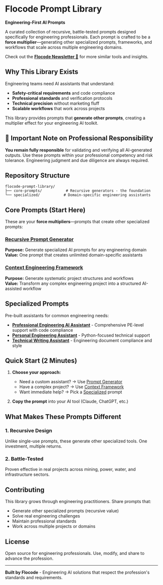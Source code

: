 # Flocode Prompt Library

**Engineering-First AI Prompts**

A curated collection of recursive, battle-tested prompts designed specifically for engineering professionals. Each prompt is crafted to be a **force multiplier**—generating other specialized prompts, frameworks, and workflows that scale across multiple engineering domains.

Check out the [**Flocode Newsletter 🌊**](https://flocode.substack.com/) for more similar tools and insights.

## Why This Library Exists

Engineering teams need AI assistants that understand:
- **Safety-critical requirements** and code compliance
- **Professional standards** and verification protocols  
- **Technical precision** without marketing fluff
- **Scalable workflows** that work across projects

This library provides prompts that **generate other prompts**, creating a multiplier effect for your engineering AI toolkit.

## 📢 Important Note on Professional Responsibility

**You remain fully responsible** for validating and verifying all AI-generated outputs. Use these prompts within your professional competency and risk tolerance. Engineering judgment and due diligence are always required.

## Repository Structure

```
flocode-prompt-library/
├── core-prompts/           # Recursive generators - the foundation
└── specialized/           # Domain-specific engineering assistants
```

## Core Prompts (Start Here)

These are your **force multipliers**—prompts that create other specialized prompts:

### [Recursive Prompt Generator](core-prompts/prompt-generator.md)
**Purpose:** Generate specialized AI prompts for any engineering domain  
**Value:** One prompt that creates unlimited domain-specific assistants  

### [Context Engineering Framework](core-prompts/context-engineering-framework.md)  
**Purpose:** Generate systematic project structures and workflows  
**Value:** Transform any complex engineering project into a structured AI-assisted workflow  

## Specialized Prompts

Pre-built assistants for common engineering needs:

- **[Professional Engineering AI Assistant](specialized/engineering-ai-assistant.md)** - Comprehensive PE-level support with code compliance
- **[Personal Engineering Assistant](specialized/personal-engineering-assistant.md)** - Python-focused technical support  
- **[Technical Writing Assistant](specialized/technical-writing-assistant.md)** - Engineering document compliance and style

## Quick Start (2 Minutes)

1. **Choose your approach:**
   - Need a custom assistant? → Use [Prompt Generator](core-prompts/prompt-generator.md)
   - Have a complex project? → Use [Context Framework](core-prompts/context-engineering-framework.md)  
   - Want immediate help? → Pick a [Specialized](specialized/) prompt

2. **Copy the prompt** into your AI tool (Claude, ChatGPT, etc.)

## What Makes These Prompts Different

### 1. **Recursive Design**
Unlike single-use prompts, these generate other specialized tools. One investment, multiple returns.

### 2. **Battle-Tested**
Proven effective in real projects across mining, power, water, and infrastructure sectors.

## Contributing

This library grows through engineering practitioners. Share prompts that:
- Generate other specialized prompts (recursive value)
- Solve real engineering challenges
- Maintain professional standards
- Work across multiple projects or domains

## License

Open source for engineering professionals. Use, modify, and share to advance the profession.

---

**Built by Flocode** - Engineering AI solutions that respect the profession's standards and requirements.